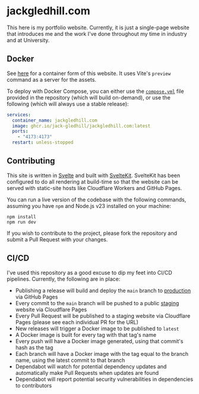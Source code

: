 # jackgledhill.com

This here is my portfolio website. Currently, it is just a single-page website that introduces me and the work I've done throughout my time in industry and at University.

## Docker

See [here](https://github.com/Jack-Gledhill/jackgledhill.com/pkgs/container/jackgledhill.com) for a container form of this website. It uses Vite's `preview` command as a server for the assets.

To deploy with Docker Compose, you can either use the [`compose.yml`](/compose.yml) file provided in the repository (which will build on-demand), or use the following (which will always use a stable release):

```yaml
services:
  container_name: jackgledhill.com
  image: ghcr.io/jack-gledhill/jackgledhill.com:latest
  ports:
    - "4173:4173"
  restart: unless-stopped
```

## Contributing

This site is written in [Svelte](http://svelte.dev/) and built with [SvelteKit](https://svelte.dev/docs/kit). SvelteKit has been configured to do all rendering at build-time so that the website can be served with static-site hosts like Cloudflare Workers and GitHub Pages.

You can run a live version of the codebase with the following commands, assuming you have `npm` and Node.js v23 installed on your machine:
```shell
npm install
npm run dev
```

If you wish to contribute to the project, please fork the repository and submit a Pull Request with your changes.

## CI/CD

I've used this repository as a good excuse to dip my feet into CI/CD pipelines. Currently, the following are in place:

- Publishing a release will build and deploy the `main` branch to [production](https://jackgledhill.com) via GitHub Pages
- Every commit to the `main` branch will be pushed to a public [staging](https://staging.jackgledhill.com) website via Cloudflare Pages
- Every Pull Request will be published to a staging website via Cloudflare Pages (please see each individual PR for the URL)
- New releases will trigger a Docker image to be published to `latest`
- A Docker image is built for every tag with that tag's name
- Every push will have a Docker image generated, using that commit's hash as the tag
- Each branch will have a Docker image with the tag equal to the branch name, using the latest commit to that branch
- Dependabot will watch for potential dependency updates and automatically make Pull Requests when updates are found
- Dependabot will report potential security vulnerabilities in dependencies to contributors